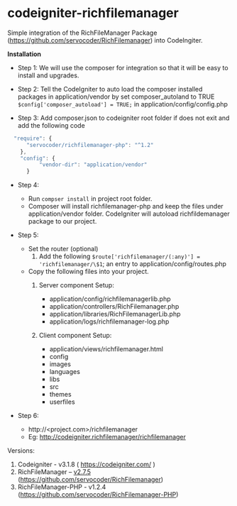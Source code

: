 # codeigniter-richfilemanager
Simple integration of the RichFileManager Package
(<https://github.com/servocoder/RichFilemanager>) into CodeIngiter.

**Installation**

-   Step 1: We will use the composer for integration so that it will be easy to install and upgrades.

-   Step 2: Tell the CodeIgniter to auto load the composer installed packages in application/vendor by set composer_autoland to TRUE
        `$config['composer_autoload'] = TRUE;` in application/config/config.php

-   Step 3: Add composer.json to codeigniter root folder if does not exit and add the following code
```javascript
  "require": {		
      "servocoder/richfilemanager-php": "^1.2"
    },
    "config": {
          "vendor-dir": "application/vendor"        
      }	
```        
	
-   Step 4:
    -   Run `compser install` in project root folder. 
    -   Composer will install richfilemanager-php and keep the files under
        application/vendor folder. CodeIgniter will autoload richfildemanager
        package to our project.

-   Step 5:
    -   Set the router (optional)
        1.  Add the following `$route['richfilemanager/(:any)'] =
            'richfilemanager/\$1`; an entry to application/config/routes.php
    -   Copy the following files into your project.
        1.  Server component Setup:
            -   application/config/richfilemanagerlib.php
            -   application/controllers/RichFilemanager.php                   
            -   application/libraries/RichFilemanagerLib.php
	          -   application/logs/richfilemanager-log.php  

        2.  Client component Setup:
            -   application/views/richfilemanager.html
            -   config
            -   images
            -   languages
            -   libs
            -   src
            -   themes
            -   userfiles

-   Step 6:
    -   http://<project.com>/richfilemanager
    -   Eg: http://codeigniter.richfilemanager/richfilemanager

Versions:

1.  Codeigniter - v3.1.8 ( <https://codeigniter.com/> )
2.  RichFileManager –
    [v2.7.5](https://github.com/servocoder/RichFilemanager/tree/v2.7.5)
    (<https://github.com/servocoder/RichFilemanager>)
3.  RichFileManager-PHP - v1.2.4
    (<https://github.com/servocoder/RichFilemanager-PHP>)




